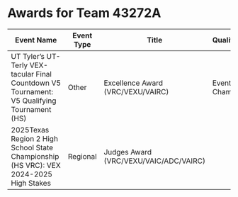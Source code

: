 # Awards for Team 43272A

| Event Name | Event Type | Title | Qualifications |
|------------|------------|-------|----------------|
| UT Tyler’s UT-Terly VEX-tacular Final Countdown V5 Tournament: V5 Qualifying Tournament (HS) | Other | Excellence Award (VRC/VEXU/VAIRC) | Event Region Championship |
| 2025Texas Region 2 High School State Championship (HS VRC): VEX 2024-2025 High Stakes | Regional | Judges Award (VRC/VEXU/VAIC/ADC/VAIRC) |  |
